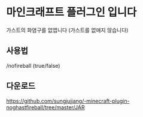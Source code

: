 마인크래프트 플러그인 입니다
=============
가스트의 화염구를 없앱니다 (가스트를 없애지 않습니다)

사용법
-------------

/nofireball (true/false)

다운로드
-------------
https://github.com/sungjujjang/-minecraft-plugin-noghastfireball/tree/master/JAR
